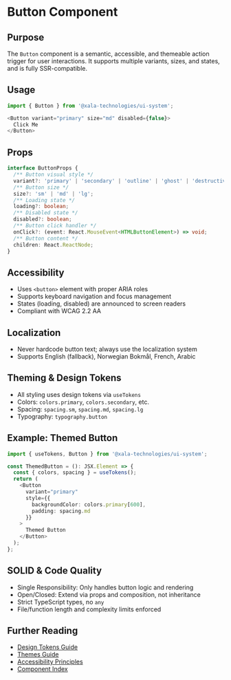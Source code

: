 # Button Component

## Purpose
The `Button` component is a semantic, accessible, and themeable action trigger for user interactions. It supports multiple variants, sizes, and states, and is fully SSR-compatible.

## Usage
```typescript
import { Button } from '@xala-technologies/ui-system';

<Button variant="primary" size="md" disabled={false}>
  Click Me
</Button>
```

## Props
```typescript
interface ButtonProps {
  /** Button visual style */
  variant?: 'primary' | 'secondary' | 'outline' | 'ghost' | 'destructive';
  /** Button size */
  size?: 'sm' | 'md' | 'lg';
  /** Loading state */
  loading?: boolean;
  /** Disabled state */
  disabled?: boolean;
  /** Button click handler */
  onClick?: (event: React.MouseEvent<HTMLButtonElement>) => void;
  /** Button content */
  children: React.ReactNode;
}
```

## Accessibility
- Uses `<button>` element with proper ARIA roles
- Supports keyboard navigation and focus management
- States (loading, disabled) are announced to screen readers
- Compliant with WCAG 2.2 AA

## Localization
- Never hardcode button text; always use the localization system
- Supports English (fallback), Norwegian Bokmål, French, Arabic

## Theming & Design Tokens
- All styling uses design tokens via `useTokens`
- Colors: `colors.primary`, `colors.secondary`, etc.
- Spacing: `spacing.sm`, `spacing.md`, `spacing.lg`
- Typography: `typography.button`

## Example: Themed Button
```typescript
import { useTokens, Button } from '@xala-technologies/ui-system';

const ThemedButton = (): JSX.Element => {
  const { colors, spacing } = useTokens();
  return (
    <Button 
      variant="primary"
      style={{ 
        backgroundColor: colors.primary[600],
        padding: spacing.md 
      }}
    >
      Themed Button
    </Button>
  );
};
```

## SOLID & Code Quality
- Single Responsibility: Only handles button logic and rendering
- Open/Closed: Extend via props and composition, not inheritance
- Strict TypeScript types, no `any`
- File/function length and complexity limits enforced

## Further Reading
- [Design Tokens Guide](../design-tokens.md)
- [Themes Guide](../themes.md)
- [Accessibility Principles](../architecture.md)
- [Component Index](./README.md)
